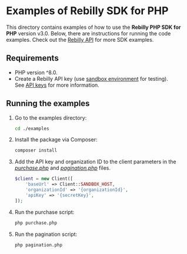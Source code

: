 # Examples of Rebilly SDK for PHP

This directory contains examples of how to use the **Rebilly PHP SDK for PHP** version v3.0. Below, there are instructions for running the code examples. Check out the [Rebilly API](https://api-reference.rebilly.com/) for more SDK examples.

## Requirements

- PHP version ^8.0.
- Create a Rebilly API key (use [sandbox environment](https://www.rebilly.com/docs/tutorials/environments/#sandbox-environment) for testing).  
  See [API keys](https://www.rebilly.com/docs/dev-docs/api-keys/) for more information.

## Running the examples

1. Go to the examples directory:  

   ```bash
   cd ./examples
   ```

1. Install the package via Composer:  

   ```bash
   composer install
   ```

1. Add the API key and organization ID to the client parameters in the *[purchase.php](./purchase.php)* and *[pagination.php](./pagination.php)* files.

    ```php
    $client = new Client([
        'baseUrl' => Client::SANDBOX_HOST,
        'organizationId' => '{organizationId}',
        'apiKey' => '{secretKey}',
    ]);
    ```

1. Run the purchase script:  

   ```bash
   php purchase.php
   ```

1. Run the pagination script:  
   ```bash
   php pagination.php
   ```

